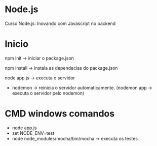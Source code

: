 # Node.js
Curso Node.js: Inovando com Javascript no backend

# Inicio
npm init -> iniciar o package.json

npm install -> instala as dependecias do package.json

node app.js -> executa o servidor

- nodemon -> reinicia o servidor automaticamente. (nodemon app -> executa o servidor pelo nodemon)

# CMD windows comandos

- node app.js
- set NODE_ENV=test
- node node_modules/mocha/bin/mocha -> executa os testes